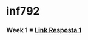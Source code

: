 # inf792

### Week 1 = [Link Resposta 1](https://colab.research.google.com/drive/1Un2tx5SD-6LMVIwwlOUnIag39zBS66-k?usp=sharing)
